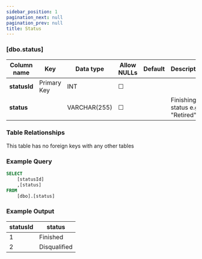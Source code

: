```yaml
---
sidebar_position: 1
pagination_next: null
pagination_prev: null
title: Status
---
```


### [dbo.status]
| Column name | Key | Data type | Allow NULLs | Default | Description |
| ------- | ------- | ------- | ------- | ------- | ------- |
| **statusId** |  Primary Key | INT | ☐ |  |  | 
| **status** |  | VARCHAR(255) | ☐ |  | Finishing status e.g. "Retired" | 

### Table Relationships

This table has no foreign keys with any other tables

### Example Query

```sql
SELECT 
	[statusId]
    ,[status]
FROM 
	[dbo].[status]
```

### Example Output

 |**statusId**|**status**|  
 |---|---| 
 |1|Finished| 
 |2|Disqualified| 